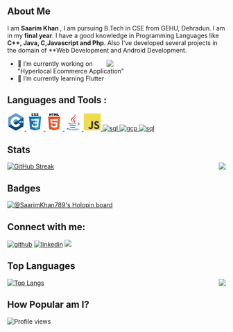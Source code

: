 <!--

-->
## About Me
I am <b>Saarim Khan </b>, I am pursuing B.Tech in CSE from GEHU, Dehradun. I am in my **final year**. I have a good knowledge in Programming Languages like **C++, Java, C,Javascript and Php**.
Also I've developed several projects in the domain of **Web Development and Android Development.

<img
  align="right"
  width="275x"
  src="https://miro.medium.com/max/1400/1*0FqDC0_r1f5xFz3IywLYRA.jpeg"
/>

- 🔭 I’m currently working on "Hyperlocal Ecommerce Application"
- 🌱 I’m currently learning Flutter

<h2 align="left">Languages and Tools :</h2>
<p align="left"> 
  <a href="https://www.w3schools.com/cpp/" target="_blank"> <img src="https://raw.githubusercontent.com/devicons/devicon/master/icons/cplusplus/cplusplus-original.svg" alt="cplusplus" width="40" height="40"/> 
  </a> 
  <a href="https://www.w3schools.com/css/" target="_blank"> <img src="https://raw.githubusercontent.com/devicons/devicon/master/icons/css3/css3-original-wordmark.svg" alt="css3" width="40" height="40"/> 
  </a> 
  <a href="https://www.w3.org/html/" target="_blank"> <img src="https://raw.githubusercontent.com/devicons/devicon/master/icons/html5/html5-original-wordmark.svg" alt="html5" width="40" height="40"/> 
  </a> 
  <a href="https://www.java.com" target="_blank"> <img src="https://raw.githubusercontent.com/devicons/devicon/master/icons/java/java-original.svg" alt="java" width="40" height="40"/> 
  </a> 
  <a href="https://developer.mozilla.org/en-US/docs/Web/JavaScript" target="_blank"> <img src="https://raw.githubusercontent.com/devicons/devicon/master/icons/javascript/javascript-original.svg" alt="javascript" width="40" height="40"/> 
  </a> 
  </a>
  <a href="https://www.mysql.com/" target="_blank"> <img src="https://symbols.getvecta.com/stencil_28/61_sql-database-generic.90b41636a8.svg" alt="sql" width="40" height="40"/> 
  </a>
  <a href="https://cloud.google.com/" target="_blank"> <img src="https://www.gstatic.com/devrel-devsite/prod/vffb6f747a4a347f610c19877672b152494f6401418724d2bc2f21104794d57bc/cloud/images/favicons/onecloud/apple-icon.png" alt="gcp" width="40" height="40"/> 
  </a>
 <a href="https://code.visualstudio.com/" target="_blank"> <img src="https://upload.wikimedia.org/wikipedia/commons/thumb/9/9a/Visual_Studio_Code_1.35_icon.svg/2048px-Visual_Studio_Code_1.35_icon.svg.png" alt="sql" width="40" height="40"/> 
  </a>
</p>



## Stats
 [![GitHub Streak](https://github-readme-streak-stats.herokuapp.com/?user=SaarimKhan789&theme=neon-dark)](https://git.io/streak-stats) <img
    align="right"
    height="165"
    src="https://github-readme-stats.vercel.app/api?username=akshatprogrammer&count_private=true&show_icons=true&custom_title=Github%20Status&hide=issues&hide_border=true&bg_color=ffffff00&title_color=f65800&icon_color=32ff7b&text_color=FF7B32"
       />
              

## Badges
[![@SaarimKhan789's Holopin board](https://holopin.me/SaarimKhan789)](https://holopin.io/@SaarimKhan789)
## Connect with me: 
[<img src='https://cdn.jsdelivr.net/npm/simple-icons@3.0.1/icons/github.svg' alt='github' height='40'>](https://github.com/SaarimKhan789)
[<img src='https://raw.githubusercontent.com/peterthehan/peterthehan/master/assets/linkedin.svg' alt='linkedin' height='40'>]((https://www.linkedin.com/in/saarim-khan-312a02189/)) 
[<img src='https://raw.githubusercontent.com/rahuldkjain/github-profile-readme-generator/master/src/images/icons/Social/hackerrank.svg' height='40'>](https://www.hackerrank.com/saarimkhan515)</br>
## Top Languages 
[![Top Langs](https://github-readme-stats.vercel.app/api/top-langs/?username=SaarimKhan789)](https://github.com/anuraghazra/github-readme-stats) <img
    align="right"
    src="https://github-readme-stats.vercel.app/api/top-langs/?username=rafacdomin&layout=compact&exclude_repo=PingMeRN&hide_border=true&bg_color=ffffff00&title_color=f65800&icon_color=32ff7b&text_color=FF7B32"
       />
## How Popular am I?
![Profile views](https://gpvc.arturio.dev/SaarimKhan789)</br>
